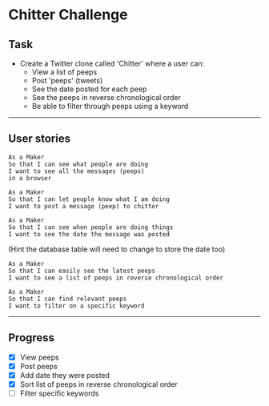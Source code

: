 # Chitter Challenge

## Task

* Create a Twitter clone called 'Chitter' where a user can:
  * View a list of peeps
  * Post 'peeps' (tweets)
  * See the date posted for each peep
  * See the peeps in reverse chronological order
  * Be able to filter through peeps using a keyword

---

## User stories

```
As a Maker
So that I can see what people are doing
I want to see all the messages (peeps)
in a browser
```

```
As a Maker
So that I can let people know what I am doing  
I want to post a message (peep) to chitter
```

```
As a Maker
So that I can see when people are doing things
I want to see the date the message was posted
```
(Hint the database table will need to change to store the date too)

```
As a Maker
So that I can easily see the latest peeps
I want to see a list of peeps in reverse chronological order
```
```
As a Maker
So that I can find relevant peeps
I want to filter on a specific keyword
```

---

## Progress

- [x] View peeps
- [x] Post peeps
- [x] Add date they were posted
- [x] Sort list of peeps in reverse chronological order
- [ ] Filter specific keywords
